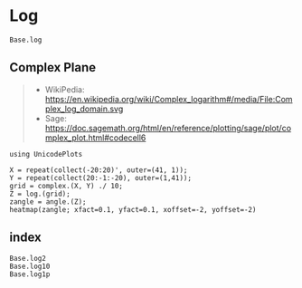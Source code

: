 # Log

```@docs
Base.log
```

## Complex Plane

> - WikiPedia: https://en.wikipedia.org/wiki/Complex_logarithm#/media/File:Complex_log_domain.svg
> - Sage: https://doc.sagemath.org/html/en/reference/plotting/sage/plot/complex_plot.html#codecell6

```@repl
using UnicodePlots

X = repeat(collect(-20:20)', outer=(41, 1));
Y = repeat(collect(20:-1:-20), outer=(1,41));
grid = complex.(X, Y) ./ 10;
Z = log.(grid);
zangle = angle.(Z);
heatmap(zangle; xfact=0.1, yfact=0.1, xoffset=-2, yoffset=-2)
```


## index
```@docs
Base.log2
Base.log10
Base.log1p
```
